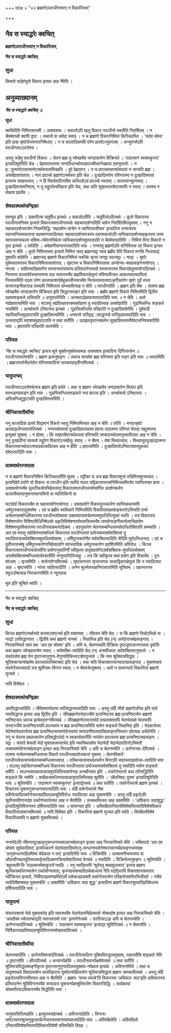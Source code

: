 +++
title = "०२ ब्रह्मणोऽपराधीनत्वान् न विकारित्वम्"

+++


## नैव स स्याद्धरेः क्वचित्

**ब्रह्मणोऽपराधीनत्वान् न विकारित्वम्**

**नैव स स्याद्धरेः क्वचित्**

### **सुधा**

किमतो यद्येवंभूतो विकार इत्यत आह नैवेति ।

## **अनुव्याख्यानम्**

***नैव स स्याद्धरेः क्वचित् ॥***

**सुधा**

क्वचिदिति निमित्तसप्तमी । अयमाशयः । सकलोऽपि खलु विकारः पराधीनो भवतीति निदर्शितम् । न चैवमेवासौ क्वापि दृष्टः । तथात्वे वा सर्वदा स्यात् । न च ब्रह्मणो विकारनिमित्तं किञ्चिदस्ति । ‘सदेव सोम्य’ इति प्राक् सृष्टेर्वस्त्वन्तरनिषेधात् । न च कालादिकमपि परेण प्रलयेऽभ्युपगतम् । अभ्युपगमेऽपि पराधीनताऽऽपत्तेश्च ।

अस्तु जडेषु पराधीनो विकारः । चेतनं ब्रह्म तु स्वेच्छयैव जगदाकारेण विक्रियते । ‘तदात्मानं स्वयमकुरुत’ इत्यादिश्रुतेरिति चेन्न । प्रेक्षावतस्तस्य नानाविधानर्थरूपप्रपञ्चीभवनेच्छाया एवानुपपत्तेः । न ह््युन्मत्तोऽप्यात्मनोऽनर्थरूपतामिच्छति । दूरे प्रेक्षावान् । न च प्रपञ्चस्यानर्थरूपतां न जानाति ब्रह्म । असर्वज्ञतापातात् । नायं प्रपञ्चो ब्रह्मणोऽनर्थरूप इति चेन्न । दुःखादिरूपेण परिणतस्य न दुःखादिरूपता इत्यस्य व्याहतत्वात् । न हि विवर्तवादिनामिव कल्पितोऽयं प्रपञ्चो भवताम् । सत्यत्वाभ्युपगमात् । दुःखादिमत्त्वमनिष्टम्, न तु तद्रूपतेत्यभिप्राय इति चेन्न, तथा सति सुखरूपस्येष्टत्वमपि न स्यात् । ततश्च न मोक्षाय प्रवर्तेत ।

### **शेषवाक्यार्थचन्द्रिका**

एवम्भूत इति । उक्तरीत्या चतुर्विध इत्यर्थः ॥ सकलोऽपीति । चतुर्विधोऽपीत्यर्थः । कुतो विकारस्य पराधीनत्वनियम इत्यतो विकारत्वपराधीनत्वयोः सहचारदर्शनादिति भावेन निदर्शितमित्युक्तम् । ननु न सहचारदर्शनमात्रेण नियमसिद्धिः ‘सहदर्शन-मात्रेण न व्याप्तिरवसीयत’ इत्यादिना तन्मात्रस्य व्याप्त्यनियामकताया वक्ष्यमाणत्वादित्यतः सहचारदर्शनमात्रस्य तदगमकत्वेऽपि व्यभिचारादर्शनसहकृतस्य तस्य व्याप्त्यवगमकत्वं भविष्य-त्येवेत्यभिप्रेत्य व्यभिचारादर्शनमुपपादयति न चैवमेवासाविति । निमित्तं विना विकारो न दृष्ट इत्यर्थः ॥ सर्वदेति । अपेक्षणीयान्तराभावादिति भावः । नन्वस्तु ब्रह्मणोऽपि सनिमित्तक एव विकार इत्यत आह न चेति । कुतो निमित्ताभाव इत्यतो निमित्तं भवद् ब्रह्मान्यद्वा स्वयं ब्रह्मैव वेति विकल्पं मनसि निधायाद्यं दूषयति सदेवेति । ब्रह्मान्यद् ब्रह्मणो विकारनिमित्तं भवत्किं सृज्यं जगद्वा तदन्यद्वा । नाद्यः । सृष्टेः पूर्वमसतस्तस्य विकारनिमित्तत्वायोगात् । सृष्टस्य च विकारनिमित्तताया अन्योन्या-श्रयप्रसङ्गेनायोगात् । नान्त्यः । सदेवेत्यादिप्रमाणेन वस्त्वन्तराभावस्य प्रतिपादनेनासतो वस्त्वन्तरस्य विकारहेतुत्वायोगादित्यर्थः । नित्यस्य कालादेर्वस्त्वन्तरस्य तदा भावात्तस्यैव ब्रह्मविकारहेतुत्वं भविष्यतीत्यत आकल्पावस्थायित्वं नित्यत्वमिति वदता परेण कालाकाशादेर्बहुकालीनत्वस्यैव नित्यत्वरूपतयाऽङ्गीकारेण सृष्टेः पूर्वं तस्य सत्त्वानङ्गीकारान्न तस्यापि निमित्तत्वं सम्भवतीत्याह न चेति ॥ पराधीनतेति । ब्रह्मण इति शेषः । ततश्च ब्रह्म स्वेच्छयैव जगदाकारेण विक्रियत इति सिद्धान्तभङ्ग इति भावः । ब्रह्मैव ब्रह्मणो विकारे निमित्तमिति द्वितीयं पक्षमाशङ्कते अस्त्विति ॥ अनुपपत्तेरिति । अन्यथाऽप्रेक्षावत्त्वापातादिति भावः ॥ न चेति । अतो नाप्रेक्षावत्त्वमिति भावः । माऽस्तु तर्ह्यपे्रक्षावत्त्वमसर्वज्ञत्वं तु स्यादेवेत्याह असर्वज्ञतेति । गूढाभिसन्धिः शङ्कते नायमिति । अनर्थरूपो ऽनिष्टरूप इत्यर्थः । गूढाभिसन्धिरेव परिहरति न दुःखादिरूपेणेति । पूर्ववादी स्वाभिसन्धिमुद्घाटयति दुःखादिमत्त्वमिति । धनवत्त्वे पारिवृढ््यवद्धनत्वे पारिवृढ्यभावादिति भावः । उत्तरवाद्यपि स्वाशयमुद्घाटयति न तथा सतीति । उदाहृतदृष्टान्तबलेन सुखादिमत्त्वस्यैवेष्टत्वनिश्चयादिति भावः । इष्टापत्तिं परिहरति ततश्चेति ।

### **परिमल**

‘नैव स स्याद्धरेः क्वचित्’ इत्यत्र मूले युक्तेरनुक्तेस्तामाह अयमाशय इत्यादिना दिगित्यन्तेन ॥ पराधीनतापत्तेश्चेति । ब्रह्मण इत्यनुषङ्गः । तथाच स्वयमेव ब्रह्म परिणमत इति भङ्ग इति भावः ॥ भवतामिति । ब्रह्मजगतोर्भेदाभेदेन परिणामवादिनां भास्करप्रभृतीनामित्यर्थः ।

### **यादुपत्यम्**

पराधीनताऽऽपत्तेश्चेत्यत्र ब्रह्मण इति वर्तते । तथा च ब्रह्मणः स्वेच्छयैव जगदाकारेण विकार इति मतभङ्गप्रसङ्ग इति भावः । गूढाभिसन्धिराशङ्कते नायं प्रपञ्च इति । अनर्थरूपो ऽनिष्टरूपः । अभिसन्धिमुद्धाटयति दुःखादिमत्त्वमिति ।

### **श्रीनिवासतीर्थीया**

ननु कालादिकं प्रलये विद्यमानं विकारे भवतु निमित्तमित्यत आह न चेति ॥ परेति । भगवत्सृष्टेः कालाद्यधीनतापत्तेरित्यर्थः । नन्वनर्थरूपतां दुःखादिप्रपञ्चस्य ज्ञात्वा तदात्मना परिणतं चेत्तदा नह्युन्मत्तम् इत्युक्तं युक्तम् । न ह्येवम् । किं त्वज्ञात्वैवानर्थरूपतां परिणमति पश्चादनर्थतामनुभवतीत्यत आह न चेति । ननु दुःखादीनां सत्यत्वे तद्रूपेण विकारोऽनर्थहेतुः स्यात् । न चैवम् । तेषां मिथ्यात्वात् । मिथ्याभूतदुःखाद्यात्मना विकारस्यानर्थताऽनापादकत्वादित्यत आह न हीति ॥ इष्टत्वमिति । दुःखादिमतोऽनिष्टत्ववत्सुकवत एवेष्टत्वादिति भावः ।

### **वाक्यार्थरत्नमाला**

न च ब्रह्मणो विकारनिमित्तं किञ्चिदस्तीति मूलम् । तट्टीका च अत्र ब्रह्म विकारशून्यं तन्निमित्तशून्यत्वात् । इत्यभिप्रेते प्रयोगे यो विकारः स पराधीन इति व्याप्तिं वदता यद्विकारवत्तत्सनिमित्तकमित्येव व्याप्तिरुक्त प्राया । उक्तप्रयोगस्यैव मूलटीकयोरभिप्रेतत्वाद् विकारत्वपराधीनत्वयोर्व्याप्तिः प्रदर्शनबलेन कल्पनीयस्यानुमानस्यान्वयिनो वा व्यतिरेकिणो वा

घटादेर्वा विकारस्यैव वा पक्षत्वायोगेनायोगात् । उक्तप्रयोगे विकारपुरस्कारेण व्याप्तिकथनमपि धर्मपुरस्काराद्युक्तमेव । एवं च ब्रह्मैव स्वविकारे निमित्तमिति विकल्पितपक्षाशङ्कापरेऽस्त्विति ग्रन्थे अचेतनसम्बन्धिविकारस्य पराधीनत्वोक्तया उक्तव्याप्तावचेतनत्वमुपाधिरित्युक्तं भवति । तत्र विकारस्य विशेषणत्वेन विशिष्टविधिनिषेधयोः प्रकृतिविशेषणपर्यवसायित्वस्यैव लाघवेनाङ्गीकार्यत्वाभिप्रायेण विशेषणभूतविकारस्य पराधीनत्वकथनादिकम् । तदनुसारेण चेतनसम्बन्धित्वस्योपाधितोक्तिरपि सम्भवति । अत एव मास्तु तर्ह्यचेतनसम्बधित्वं विकारस्य पराधीनतायां प्रयोजकमसर्वशक्तित्वं तु स्यादित्यत्रासर्वशक्तित्वमुपाधितयोक्तम् । धर्मिपुरस्कारेणैव सर्वशक्तित्वादिति चेदिति मूलेऽभिधानात् । एवं च पूर्वोत्तरग्रन्थेषु धर्मिपुरस्कारेणाभिप्रेतप्रयोगे व्याप्त्यादिकं धर्मपुरस्कारेण प्रदर्शितमिति अविरोधः । किञ्च विकारत्वपराधीनत्वयोर्व्याप्तिं प्रयोगानुसारिणीं स्वीकृत्य तादृशप्रयोगेऽसर्वशक्तित्व-मुपाधितयोक्तम् असर्वशक्तिसम्बन्धित्वपर्यवसायीति नानुपपत्तिरित्याहुः । तत्र किं पक्षीकृत्य कथं प्रयोग इति विचार्यम् । पुनः शोध्यम् । सृज्यमिति । सर्जनयोग्यमित्यर्थः । सृष्ट्यनन्तरं सृज्यजगतः सत्वाद्विकारहेतुत्वं किं न स्यादित्यत आह । सृष्टस्येति । नांत्यः सदेवेत्यादीति । अनेन मूलमेतत्पक्षनिरासपरमिति सूचितम् । पक्षान्तरस्य स्फुटदोषत्वान्न निराकरणमिति न न्यूनताच

मूल इति सूचितं भवति ।

------------------------------------------------------------------------

नैव स स्याद्धरेः क्वचित्

**नैव स स्याद्धरेः क्वचित्**

### **सुधा**

किञ्च ब्रह्मणोऽनर्थाभावे कस्या(यम)नर्थ इति वक्तव्यम् । जीवस्य चेति चेत् । स किं ब्रह्मणो भिन्नोऽभिन्नो वा । नाद्यो ऽपसिद्धान्तात् । द्वितीये कथं ब्रह्मणो नानर्थः । भिन्नाभिन्न इति चेत् (न) अभेदेनानर्थप्रसङ्गात् । निराकरिष्यते चायं पक्षः ‘अत एव चोपमा’ इति । अपि च, चेतनस्यापि विक्रिया दृष्टादृष्टकारणायत्ता दृष्टेति कथं ब्रह्मणः स्वेच्छामात्रेण स्यात् । सर्वशक्ति-त्वादिति चेत् (न) अनर्थीभवतः सर्वशक्तित्वानुपपत्तेः । न तर्कावसेयं ब्रह्म येन दृष्टान्तानुगुण्य-वैगुण्यविचिन्ताऽत्रोपयुज्यते । किं नाम श्रुतिमात्रसिद्धम् । श्रुतिश्चान्यानपेक्षमेव प्रपञ्चतापत्तिमाचष्ट इति चेन्न । तथा सति विचारशास्त्रानवतारप्रसङ्गात् । युक्तश्चायं तर्कागोचरत्ववादो यत्र श्रुतीनाम-विगानं स्यात् । न चैवमत्रेत्युक्तम् । अतो न सामान्यतो विकारित्वं ब्रह्मणो युज्यते ।

नापि विशेषतः ।

### **शेषवाक्यार्थचन्द्रिका**

अपसिद्धान्तादिति । जीवेश्वराभेदस्य त्वत्सिद्धान्तत्वादिति भावः । अस्तु तर्हि जीवो ब्रह्मणोऽभिन्न इति ततो नापसिद्धान्त इत्यत आह द्वितीय इति । जीवब्रह्मणोरभेदाज्जीवं प्रत्यनिष्टस्य ब्रह्म प्रत्यनिष्टत्वेन ब्रह्मणो नानिष्टरूपः प्रपञ्च इत्येतद्भग्नमित्यर्थः । जीवब्रह्मणोरत्यन्ताभेदे तत्प्रसक्तावपि भेदाभेदपक्षे भेदस्यापि सत्त्वाज्जीवं प्रत्यनिष्टस्यपि प्रपञ्चस्य न ब्रह्म प्रत्यनिष्टत्वमिति भावेन शङ्कते भिन्नाभिन्न इति । भेदकार्यस्य भेदेनेवाभेदकार्यस्य ब्रह्म प्रत्यनिष्टत्वस्याभेदेनावश्यं सम्पादनीयत्वादतिप्रसङ्गानिस्तार एवेत्याह अभेदेनेति । ननु च भेदस्य प्रबलत्वात्तेन प्रतिबद्धोऽभेदो न स्वकार्यकारीति नाभेदेन प्रपञ्चस्य ब्रह्म प्रत्यनिष्टत्वप्रसङ्गः । यद्वा । संसारे केवलो भेदो मुक्तावत्यन्ताभेद इति व्यवस्थितावेव भेदाभेदौ भेदाभेदवादिनोऽभिमतौ तत्कथमभेदेनानर्थप्रसङ्ग इत्यत आह निराकरिष्यते चेति ॥ अपि च चेतनस्येति । ऊर्णनाभ्या-देरित्यर्थः । ततश्च नाचेतनसम्बन्धित्वस्य विकारे पराधीनत्वप्रयोजकत्वं युक्तम् । चेतनविकारे पराधीनत्वेसत्यप्यचेतनसम्बन्धित्वाभावात् । तस्मिन्सत्यप्यभवतस्तेन विनाऽपि भवतस्तदप्रयोज्य-त्वादिति भावः । माऽस्तु तर्ह्यचेतनसम्बन्धित्वं विकारस्य पराधीनतायां प्रयोजकमसर्वशक्तित्वं तु स्यादिति भावेन शङ्कते सर्वेति । साधनव्यापकत्वान्नायमुपाधिरित्याशयेनाह अनर्थीभवत इति । तर्कागोचरत्वे कथं तत्सिद्धिरिति शङ्कते किं नामेति । शब्दैकसमधिगम्यत्वान्नानुपपत्तिरित्याह श्रुतीति । ‘औपनिषदः पुरुष’ इत्यादिश्रुतेरिति भावः ॥ श्रुतिश्चेति । ‘तदात्मानं स्वयमकुरुत’ इत्याद्येत्यर्थः ॥ तथा सतीति । तर्कागोचरत्वे ब्रह्मण इत्यर्थः । विचारस्य युक्त्यनुसन्धानरूपत्वादिति भावः । तर्हि तर्कगोचरत्वे नैषा तर्केणेत्यादितर्कागोचरत्वप्रतिपादकश्रुतिविरोधः स्यादित्यत आह युक्तश्चेति । अस्तु तर्हि प्रकृतेऽपि श्रुतीनामविगानादेव तर्कागोचरतेत्यत आह न चैवमिति । तत्कथमित्यत आह उक्तमिति । ‘अविकारः सदाशुद्धः’ इत्यादिश्रुतिविगानस्य दर्शितत्वादिति भावः ॥ सामान्यत इति । अविवक्षितानिवर्त्यविशेषाप्तित्वादिविशेषविकारं विकारित्वसामान्यमित्यर्थः ॥ नापि विशेषत इति । विकारित्वं ब्रह्मणो युज्यत इति वर्तते । विवक्षितविशेषं विकारित्वमपि न ब्रह्मणो युक्तमित्यर्थः ।

### **परिमल**

नन्वभेदेऽपि जीवगतदुःखाद्यनुसन्धानाभावान्नानर्थप्रसङ्ग इत्यत आह निराकरिष्यते चेति । भक्तिपादे ‘अत एव चोपमा सूर्यकादिवत्’ इत्यधिकरणे भेदाभेदवादिमतेऽनु-सन्धानाभावेनेश्वरस्यानर्थप्रसङ्गाभावपक्षः ‘अनुसन्धानरहितमैक्यं चेदेकता न तत्’ इत्यादिनेति भावः ॥ विक्रियेति । उच्चत्वनीचत्वरूपा वा औदासीन्यप्रच्युतिरूपकर्तृत्वादिलक्षणक्रियावेशादिरूपा वेत्यर्थः ॥ स्यादिति । विक्रियेत्यनुषङ्गः ॥ श्रुतिश्चेति । ‘बहुस्यामि’ति ‘तदात्मानमेवाकुरुते’त्यादिः । ननु भवद्भिरपि ‘श्रुतेस्तु शब्दमूलत्वात्’ इत्यत्र ब्रह्मणः श्रुत्येकसमधिगम्यत्वेन तर्कायोग्यत्वात्, कृस्नप्रसक्त्यादितर्कबाध्यत्वं नेति वदद्भिरपि विचारशास्त्रावतारः स्वीक्रियत इत्यतो, निर्विवादप्रमाणप्रमितेऽर्थे तर्कबाधप्रसक्तौ तर्कागोचरत्वेन परिहारोस्माभिरभिधीयते । नचैवं त्वयेतिवैषम्यमाह युक्तश्चेति ॥ उक्तमिति ‘अविकारः सदा शुद्धः’ इत्यादिना ब्रह्मणे विकारश्रुत्यादिप्रतिषेधस्य दर्शितत्वादिति भावः ।

### **यादुपत्यं**

संसारदशायां भेदो मुक्तावभेद इति व्यवस्थयैव भेदाभेदावभिप्रेतावतो नोक्तदोष इत्यत आह निराकरिष्यते चेति । ‘असदैक्यं भवेत्पश्चाद्यदि स्यात्सप्तमो रसः’ इत्यनेनेत्यर्थः । पररीत्याऽऽह अपि च चेतनस्येति । ऊर्णनाभ्यादेरित्यर्थः ॥ श्रुतिश्चेति । ‘तदात्मानं स्वयमकुरुत’ इत्याद्या श्रुतिरित्यर्थः ॥ न चैवमत्रेति । निर्विकारत्वप्रतिपादकश्रुतिविगानस्योक्तत्वादित्यर्थः ।

### **श्रीनिवासतीर्थीया**

चेतनस्यापीति । ऊर्णनाभिमात्रादेरित्यर्थः । पराधीनेत्यादिना युक्तिविरुद्धत्वमुक्तम्, तन्नास्तीति शङ्कते नेति ॥ दृष्टान्तेति । क्षीरादीत्यर्थः ॥ अन्यानपेक्षेति । पराधीनतानपेक्षमेवेत्यर्थः ॥ तथा सतीति । श्रुतिमात्रसिद्धत्वमङ्गीकृत्य दृष्टान्तानुगुण्यादिरूपयुक्तय-नपेक्षत्व इत्यर्थः । अविगानमिति । तथा च तादृशस्थले विवादाभावेन तत्परिहाराय युक्तेरनपेक्षितत्वेन श्रुतिमात्रसिद्धत्वं ब्रह्मणः सम्भवतीत्यर्थः । अस्तु तर्हि प्रकृतेऽप्यविगानमित्यत आह न चैवमिति । ब्रह्मणः ‘सच्च त्यच्चे’ति विकारस्य ‘अविकारः सदा’इति अविकारस्य प्रतिपादनेन श्रुतिविगानस्यैव सत्त्वादत्र युक्त्यनपेक्षश्रुतिमात्रेण विकारसिद्धिः । तदपेक्षायां चोक्तरीत्याऽविकारस्यैव सिद्धेरिति भावः ।

### **वाक्यार्थरत्नमाला**

नानुपपत्तिरित्याहेति । इत्युत्तरमाहेत्यर्थः । अविगानादेवेति । विगाना-भावेऽन्यतरश्रुत्यनुकूलतर्कगोचरत्वस्यानावश्यकत्वादिति भावः । अविवक्षितेति । अविवक्षितो ऽनिवर्त्यविशेषाप्तित्वादिविकारविशेषो यस्मिन्निति विग्रहः ।

